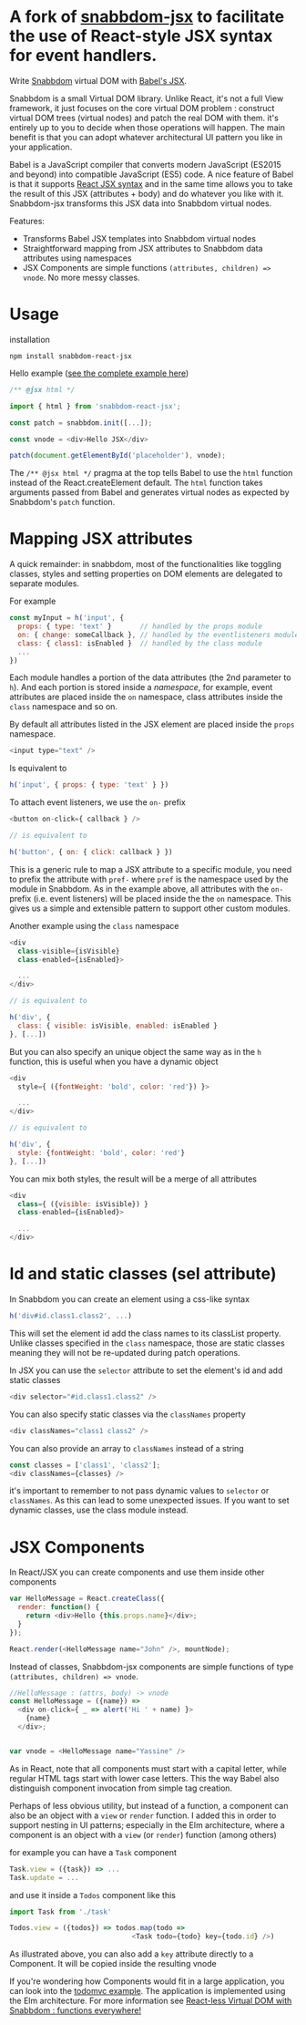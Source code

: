 # A fork of [snabbdom-jsx](https://github.com/yelouafi/snabbdom-jsx) to facilitate the use of React-style JSX syntax for event handlers.

Write [Snabbdom](https://github.com/paldepind/snabbdom) virtual DOM with
[Babel's JSX](http://babeljs.io/docs/advanced/transformers/other/react/).

Snabbdom is a small Virtual DOM library. Unlike React, it's not a full View
 framework, it just focuses on the core virtual DOM problem : construct virtual DOM
 trees (virtual nodes) and patch the real DOM with them. it's entirely up to you
 to decide when those operations will happen. The main benefit is that you can adopt
 whatever architectural UI pattern you like in your application.

Babel is a JavaScript compiler that converts modern JavaScript (ES2015 and beyond)
into compatible JavaScript (ES5) code. A nice feature of Babel is that it supports
[React JSX  syntax](http://facebook.github.io/react/docs/displaying-data.html#jsx-syntax) and
in the same time allows you to take the result of this JSX (attributes + body) and do
whatever you like with it. Snabbdom-jsx transforms this JSX data into Snabbdom virtual nodes.

Features:

- Transforms Babel JSX templates into Snabbdom virtual nodes
- Straightforward mapping from JSX attributes to Snabbdom data attributes using namespaces
- JSX Components are simple functions `(attributes, children) => vnode`. No more messy classes.

Usage
======

installation

```
npm install snabbdom-react-jsx
```

Hello example ([see the complete example here](https://github.com/yelouafi/snabbdom-jsx/blob/master/examples/hello/main.js))

```js
/** @jsx html */

import { html } from 'snabbdom-react-jsx';

const patch = snabbdom.init([...]);

const vnode = <div>Hello JSX</div>

patch(document.getElementById('placeholder'), vnode);
```

The `/** @jsx html */` pragma at the top tells Babel to use the `html` function instead
of the React.createElement default. The `html` function takes arguments passed from Babel
and generates virtual nodes as expected by Snabbdom's `patch` function.

Mapping JSX attributes
=======================

A quick remainder: in snabbdom, most of the functionalities like toggling classes, styles
and setting properties on DOM elements are delegated to separate modules.

For example

```js
const myInput = h('input', {
  props: { type: 'text' }       // handled by the props module
  on: { change: someCallback }, // handled by the eventlisteners module
  class: { class1: isEnabled }  // handled by the class module
  ...
})
```

Each module handles a portion of the data attributes (the 2nd parameter to `h`). And
each portion is stored inside a *namespace*, for example, event attributes are placed
inside the `on` namespace, class attributes inside the `class` namespace and so on.


By default all attributes listed in the JSX element are placed inside the `props` namespace.


```js
<input type="text" />
```
Is equivalent to

```js
h('input', { props: { type: 'text' } })
```

To attach event listeners, we use the `on-` prefix

```js
<button on-click={ callback } />

// is equivalent to

h('button', { on: { click: callback } })
```


This is a generic rule to map a JSX attribute to a specific module, you need to prefix
 the attribute with `pref-` where `pref` is the namespace used by the module in Snabbdom.
As in the example above, all attributes with the `on-` prefix (i.e. event listeners) will
be placed inside the the `on` namespace. This gives us a simple and extensible pattern to
support other custom modules.

Another example using the `class` namespace


```js
<div
  class-visible={isVisible}
  class-enabled={isEnabled}>

  ...
</div>

// is equivalent to

h('div', {
  class: { visible: isVisible, enabled: isEnabled }
}, [...])
```

But you can also specify an unique object the same way as in the `h` function, this is
useful when you have a dynamic object

```js
<div
  style={ ({fontWeight: 'bold', color: 'red'}) }>

  ...
</div>

// is equivalent to

h('div', {
  style: {fontWeight: 'bold', color: 'red'}
}, [...])
```

You can mix both styles, the result will be a merge of all attributes


```js
<div
  class={ ({visible: isVisible}) }
  class-enabled={isEnabled}>

  ...
</div>
```

Id and static classes (sel attribute)
================================

In Snabbdom you can create an element using a css-like syntax

```js
h('div#id.class1.class2', ...)
```

This will set the element id add the class names to its classList property. Unlike
classes specified in the `class` namespace, those are static classes meaning they
will not be re-updated during patch operations.

In JSX you can use the `selector` attribute to set the element's id and add static classes

```js
<div selector="#id.class1.class2" />
```

You can also specify static classes via the `classNames` property

```js
<div classNames="class1 class2" />
```

You can also provide an array to `classNames` instead of a string

```js
const classes = ['class1', 'class2'];
<div classNames={classes} />
```

it's important to remember to not pass dynamic values to `selector` or `classNames`.
As this can lead to some unexpected issues. If you want to set dynamic classes, use
the class module instead.


JSX Components
===============

In React/JSX you can create components and use them inside other components

```js
var HelloMessage = React.createClass({
  render: function() {
    return <div>Hello {this.props.name}</div>;
  }
});

React.render(<HelloMessage name="John" />, mountNode);
```

Instead of classes, Snabbdom-jsx components are simple functions of type  
`(attributes, children) => vnode`.

```js
//HelloMessage : (attrs, body) -> vnode
const HelloMessage = ({name}) =>
  <div on-click={ _ => alert('Hi ' + name) }>
    {name}
  </div>;


var vnode = <HelloMessage name="Yassine" />
```

As in React, note that all components must start with a capital letter, while regular
HTML tags start with lower case letters. This the way Babel also distinguish component
invocation from simple tag creation.

Perhaps of less obvious utility, but instead of a function, a component can also be an
object with a `view` or `render` function. I added this in order to support nesting in
UI patterns; especially in the Elm architecture, where a component is an object with a
`view` (or `render`) function (among others)

for example you can have a `Task` component


```js
Task.view = ({task}) => ...
Task.update = ...
```

and use it inside a `Todos` component like this

```js
import Task from './task'

Todos.view = ({todos}) => todos.map(todo =>
                              <Task todo={todo} key={todo.id} />)


```

As illustrated above, you can also add a `key` attribute directly to a Component.
It will be copied inside the resulting vnode


If you're wondering how Components would fit in a large application, you can look into
the [todomvc example](https://github.com/yelouafi/snabbdom-jsx/tree/master/examples/todomvc).
The application is implemented using the Elm architecture. For more information see
[React-less Virtual DOM with Snabbdom : functions everywhere!](https://medium.com/@yelouafi/react-less-virtual-dom-with-snabbdom-functions-everywhere-53b672cb2fe3)
